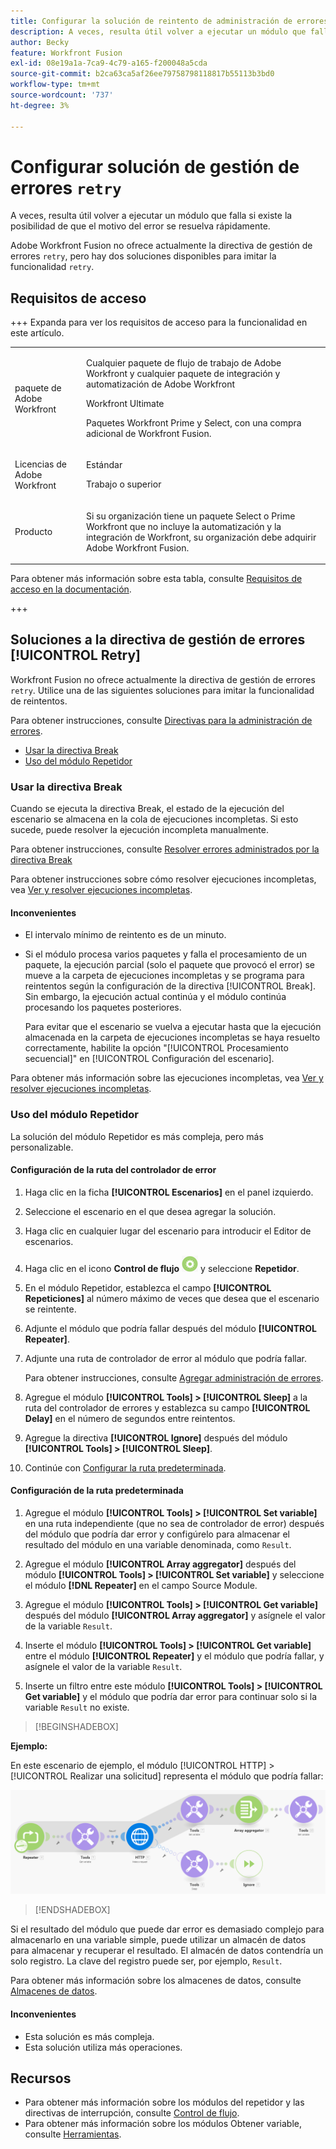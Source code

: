 ```yaml
---
title: Configurar la solución de reintento de administración de errores
description: A veces, resulta útil volver a ejecutar un módulo que falla si existe la posibilidad de que el motivo del error se resuelva rápidamente.
author: Becky
feature: Workfront Fusion
exl-id: 08e19a1a-7ca9-4c79-a165-f200048a5cda
source-git-commit: b2ca63ca5af26ee79758798118817b55113b3bd0
workflow-type: tm+mt
source-wordcount: '737'
ht-degree: 3%

---
```


# Configurar solución de gestión de errores `retry`

A veces, resulta útil volver a ejecutar un módulo que falla si existe la posibilidad de que el motivo del error se resuelva rápidamente.

Adobe Workfront Fusion no ofrece actualmente la directiva de gestión de errores `retry`, pero hay dos soluciones disponibles para imitar la funcionalidad `retry`.

## Requisitos de acceso

+++ Expanda para ver los requisitos de acceso para la funcionalidad en este artículo.

<table style="table-layout:auto">
 <col> 
 <col> 
 <tbody> 
  <tr> 
   <td role="rowheader">paquete de Adobe Workfront</td> 
   <td> <p>Cualquier paquete de flujo de trabajo de Adobe Workfront y cualquier paquete de integración y automatización de Adobe Workfront</p><p>Workfront Ultimate</p><p>Paquetes Workfront Prime y Select, con una compra adicional de Workfront Fusion.</p> </td> 
  </tr> 
  <tr data-mc-conditions=""> 
   <td role="rowheader">Licencias de Adobe Workfront</td> 
   <td> <p>Estándar</p><p>Trabajo o superior</p> </td> 
  </tr> 
  <tr> 
   <td role="rowheader">Producto</td> 
   <td>
   <p>Si su organización tiene un paquete Select o Prime Workfront que no incluye la automatización y la integración de Workfront, su organización debe adquirir Adobe Workfront Fusion.</li></ul>
   </td> 
  </tr>
 </tbody> 
</table>

Para obtener más información sobre esta tabla, consulte [Requisitos de acceso en la documentación](/help/workfront-fusion/references/licenses-and-roles/access-level-requirements-in-documentation.md).

+++

## Soluciones a la directiva de gestión de errores [!UICONTROL Retry]

Workfront Fusion no ofrece actualmente la directiva de gestión de errores `retry`. Utilice una de las siguientes soluciones para imitar la funcionalidad de reintentos.

Para obtener instrucciones, consulte [Directivas para la administración de errores](/help/workfront-fusion/references/errors/directives-for-error-handling.md).

* [Usar la directiva Break](#use-the-break-directive)
* [Uso del módulo Repetidor](#use-the-repeater-module)

### Usar la directiva Break

Cuando se ejecuta la directiva Break, el estado de la ejecución del escenario se almacena en la cola de ejecuciones incompletas. Si esto sucede, puede resolver la ejecución incompleta manualmente.

Para obtener instrucciones, consulte [Resolver errores administrados por la directiva Break](/help/workfront-fusion/create-scenarios/config-error-handling/resolve-error-from-break-directive.md)

Para obtener instrucciones sobre cómo resolver ejecuciones incompletas, vea [Ver y resolver ejecuciones incompletas](/help/workfront-fusion/manage-scenarios/view-and-resolve-incomplete-executions.md).

#### Inconvenientes

* El intervalo mínimo de reintento es de un minuto.
* Si el módulo procesa varios paquetes y falla el procesamiento de un paquete, la ejecución parcial (solo el paquete que provocó el error) se mueve a la carpeta de ejecuciones incompletas y se programa para reintentos según la configuración de la directiva [!UICONTROL Break]. Sin embargo, la ejecución actual continúa y el módulo continúa procesando los paquetes posteriores.

  Para evitar que el escenario se vuelva a ejecutar hasta que la ejecución almacenada en la carpeta de ejecuciones incompletas se haya resuelto correctamente, habilite la opción &quot;[!UICONTROL Procesamiento secuencial]&quot; en [!UICONTROL Configuración del escenario].

Para obtener más información sobre las ejecuciones incompletas, vea [Ver y resolver ejecuciones incompletas](/help/workfront-fusion/manage-scenarios/view-and-resolve-incomplete-executions.md).

### Uso del módulo Repetidor

La solución del módulo Repetidor es más compleja, pero más personalizable.

#### Configuración de la ruta del controlador de error

1. Haga clic en la ficha **[!UICONTROL Escenarios]** en el panel izquierdo.
1. Seleccione el escenario en el que desea agregar la solución.
1. Haga clic en cualquier lugar del escenario para introducir el Editor de escenarios.
1. Haga clic en el icono **Control de flujo** ![Control de flujo](assets/flow-control-icon.png) y seleccione **Repetidor**.
1. En el módulo Repetidor, establezca el campo **[!UICONTROL Repeticiones]** al número máximo de veces que desea que el escenario se reintente.
1. Adjunte el módulo que podría fallar después del módulo **[!UICONTROL Repeater]**.
1. Adjunte una ruta de controlador de error al módulo que podría fallar.

   Para obtener instrucciones, consulte [Agregar administración de errores](/help/workfront-fusion/create-scenarios/config-error-handling/error-handling.md).
1. Agregue el módulo **[!UICONTROL Tools] > [!UICONTROL Sleep]** a la ruta del controlador de errores y establezca su campo **[!UICONTROL Delay]** en el número de segundos entre reintentos.

1. Agregue la directiva **[!UICONTROL Ignore]** después del módulo **[!UICONTROL Tools] > [!UICONTROL Sleep]**.
1. Continúe con [Configurar la ruta predeterminada](#configure-the-default-route).

#### Configuración de la ruta predeterminada

1. Agregue el módulo **[!UICONTROL Tools] > [!UICONTROL Set variable]** en una ruta independiente (que no sea de controlador de error) después del módulo que podría dar error y configúrelo para almacenar el resultado del módulo en una variable denominada, como `Result`.

1. Agregue el módulo **[!UICONTROL Array aggregator]** después del módulo **[!UICONTROL Tools] > [!UICONTROL Set variable]** y seleccione el módulo **[!DNL Repeater]** en el campo Source Module.

1. Agregue el módulo **[!UICONTROL Tools] > [!UICONTROL Get variable]** después del módulo **[!UICONTROL Array aggregator]** y asígnele el valor de la variable `Result`.

1. Inserte el módulo **[!UICONTROL Tools] > [!UICONTROL Get variable]** entre el módulo **[!UICONTROL Repeater]** y el módulo que podría fallar, y asígnele el valor de la variable `Result`.

1. Inserte un filtro entre este módulo **[!UICONTROL Tools] > [!UICONTROL Get variable]** y el módulo que podría dar error para continuar solo si la variable `Result` no existe.

>[!BEGINSHADEBOX]

**Ejemplo:**

En este escenario de ejemplo, el módulo [!UICONTROL HTTP] > [!UICONTROL Realizar una solicitud] representa el módulo que podría fallar:

![HTTP realiza una solicitud](assets/http-make-request.png)

>[!ENDSHADEBOX]

Si el resultado del módulo que puede dar error es demasiado complejo para almacenarlo en una variable simple, puede utilizar un almacén de datos para almacenar y recuperar el resultado. El almacén de datos contendría un solo registro. La clave del registro puede ser, por ejemplo, `Result`.

Para obtener más información sobre los almacenes de datos, consulte [Almacenes de datos](/help/workfront-fusion/create-scenarios/map-data/data-stores.md).

#### Inconvenientes

* Esta solución es más compleja.
* Esta solución utiliza más operaciones.

## Recursos

* Para obtener más información sobre los módulos del repetidor y las directivas de interrupción, consulte [Control de flujo](/help/workfront-fusion/references/apps-and-modules/tools-and-transformers/flow-control.md).
* Para obtener más información sobre los módulos Obtener variable, consulte [Herramientas](/help/workfront-fusion/references/apps-and-modules/tools-and-transformers/tools-modules.md).
